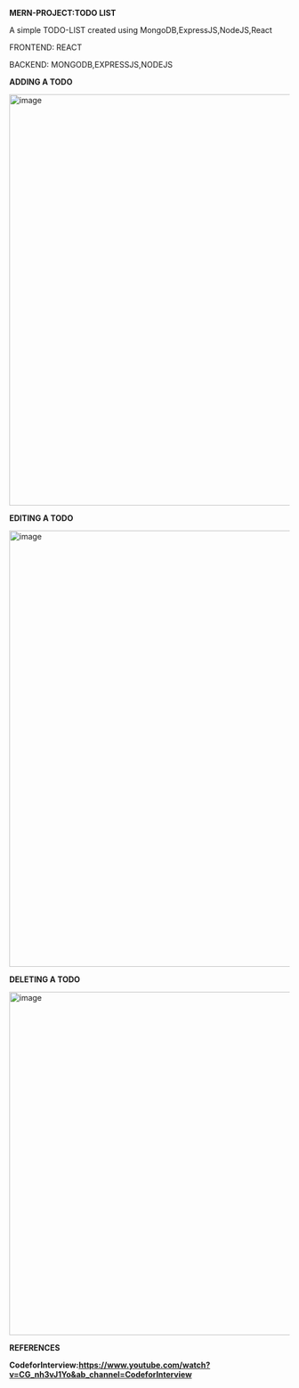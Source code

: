 ****MERN-PROJECT:TODO LIST****

A simple TODO-LIST created using MongoDB,ExpressJS,NodeJS,React

FRONTEND: REACT

BACKEND: MONGODB,EXPRESSJS,NODEJS

**ADDING A TODO**

<img width="739" alt="image" src="https://github.com/Devshree-06/MERN_PROJECT-TODO_LIST/assets/100863324/df76a331-8960-474e-907f-cb7d890e229d">


**EDITING A TODO**

<img width="784" alt="image" src="https://github.com/Devshree-06/MERN_PROJECT-TODO_LIST/assets/100863324/8f2b2d60-6eba-4531-b7c3-29898fae92f6">

**DELETING A TODO**

<img width="617" alt="image" src="https://github.com/Devshree-06/MERN_PROJECT-TODO_LIST/assets/100863324/24982a86-8b7f-4a8d-8749-aa034980b7fd">



**REFERENCES**

**CodeforInterview:https://www.youtube.com/watch?v=CG_nh3vJ1Yo&ab_channel=CodeforInterview**


